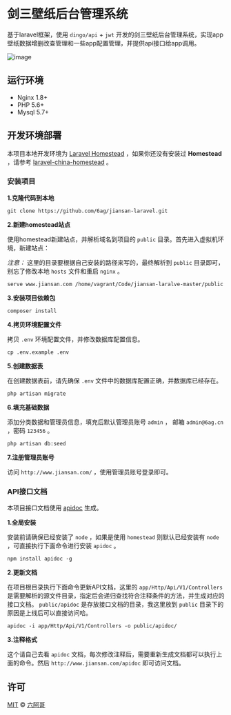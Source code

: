 # 剑三壁纸后台管理系统

基于laravel框架，使用 `dingo/api` + `jwt` 开发的剑三壁纸后台管理系统，实现app壁纸数据增删改查管理和一些app配置管理，并提供api接口给app调用。

![image](https://github.com/6ag/jiansan-laravel/blob/master/githubimg/example.jpg)

## 运行环境

- Nginx 1.8+
- PHP 5.6+
- Mysql 5.7+

## 开发环境部署

本项目本地开发环境为 [Laravel Homestead](https://github.com/laravel/homestead) ，如果你还没有安装过 **Homestead** ，请参考 [laravel-china-homestead](http://laravel-china.org/docs/5.1/homestead#installation-and-setup) 。

### 安装项目

**1.克隆代码到本地**

```shell
git clone https://github.com/6ag/jiansan-laravel.git
```

**2.新建homestead站点**

使用homestead新建站点，并解析域名到项目的 `public` 目录。首先进入虚拟机环境，新建站点：

*注意：* 这里的目录要根据自己安装的路径来写的，最终解析到 `public` 目录即可，别忘了修改本地 `hosts` 文件和重启 `nginx` 。

```shell
serve www.jiansan.com /home/vagrant/Code/jiansan-laralve-master/public
```

**3.安装项目依赖包**

```shell
composer install
```

**4.拷贝环境配置文件**

拷贝 `.env` 环境配置文件，并修改数据库配置信息。

```shell
cp .env.example .env
```

**5.创建数据表**

在创建数据表前，请先确保 `.env` 文件中的数据库配置正确，并数据库已经存在。

```shell
php artisan migrate
```

**6.填充基础数据**

添加分类数据和管理员信息，填充后默认管理员账号 `admin` ， 邮箱 `admin@6ag.cn` ，密码 `123456` 。

```shell
php artisan db:seed
```

**7.注册管理员账号**

访问 `http://www.jiansan.com/` ，使用管理员账号登录即可。

### API接口文档

本项目接口文档使用 [apidoc](https://github.com/apidoc/apidoc) 生成。

**1.全局安装**

安装前请确保已经安装了 `node` ，如果是使用 `homestead` 则默认已经安装有 `node` ，可直接执行下面命令进行安装 `apidoc` 。

```shell
npm install apidoc -g
```

**2.更新文档**

在项目根目录执行下面命令更新API文档，这里的 `app/Http/Api/V1/Controllers` 是需要解析的源文件目录，指定后会递归查找符合注释条件的方法，并生成对应的接口文档。 `public/apidoc` 是存放接口文档的目录，我这里放到 `public` 目录下的原因是上线后可以直接访问哈。

```shell
apidoc -i app/Http/Api/V1/Controllers -o public/apidoc/
```

**3.注释格式**

这个请自己去看 `apidoc` 文档，每次修改注释后，需要重新生成文档都可以执行上面的命令。然后 `http://www.jiansan.com/apidoc` 即可访问文档。

## 许可

[MIT](http://opensource.org/licenses/MIT) © [六阿哥](https://github.com/6ag)


